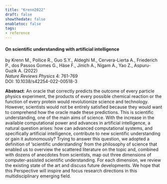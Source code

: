 ```yaml
---
title: "Krenn2022"
draft: false
showthedate: false
enabletoc: false
tags:
- reference
---
```


#### **On scientific understanding with artificial intelligence**     
by Krenn M., Pollice R., Guo S.Y., Aldeghi M., Cervera-Lierta A., Friederich P., dos Passos Gomes G., Häse F., Jinich A., Nigam A., Yao Z., Aspuru-Guzik A. (2022)         
*Nature Reviews Physics* 4: 761-769       
DOI: 10.1038/s42254-022-00518-3     

**Abstract**:  An oracle that correctly predicts the outcome of every particle physics experiment, the products of every possible chemical reaction or the function of every protein would revolutionize science and technology. However, scientists would not be entirely satisfied because they would want to comprehend how the oracle made these predictions. This is scientific understanding, one of the main aims of science. With the increase in the available computational power and advances in artificial intelligence, a natural question arises: how can advanced computational systems, and specifically artificial intelligence, contribute to new scientific understanding or gain it autonomously? Trying to answer this question, we adopted a definition of ‘scientific understanding’ from the philosophy of science that enabled us to overview the scattered literature on the topic and, combined with dozens of anecdotes from scientists, map out three dimensions of computer-assisted scientific understanding. For each dimension, we review the existing state of the art and discuss future developments. We hope that this Perspective will inspire and focus research directions in this multidisciplinary emerging field.

